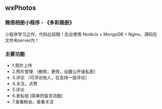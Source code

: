 ## wxPhotos

### 微信相册小程序 - 《多彩画册》

小程序学习之作，代码比较糙！后台使用 NodeJs + MongoDB + Nginx，源码在文件夹server内！

### 主要功能

- 1.照片上传
- 2.照片管理 （删除，更改，设置公开或私密）
- 3.评论 （可评论他人，仅支持一层评论）
- 4.关注，点赞
- 5.评论
- 6.发私信 (简单的留言功能)
- 7.查看粉丝，查看关注



